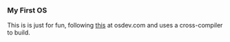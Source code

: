 ### My First OS

This is is just for fun, following [this](https://wiki.osdev.org/Bare_Bones) at osdev.com and uses a cross-compiler to build.
